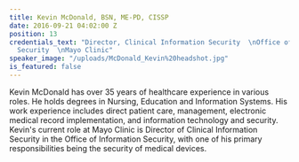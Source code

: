 ```yaml
---
title: Kevin McDonald, BSN, ME-PD, CISSP
date: 2016-09-21 04:02:00 Z
position: 13
credentials_text: "Director, Clinical Information Security  \nOffice of Information
  Security  \nMayo Clinic"
speaker_image: "/uploads/McDonald_Kevin%20headshot.jpg"
is_featured: false
---
```


Kevin McDonald has over 35 years of healthcare experience in various roles. He holds degrees in Nursing, Education and Information Systems. His work experience includes direct patient care, management, electronic medical record implementation, and information technology and security.  Kevin's current role at Mayo Clinic is Director of Clinical Information Security in the Office of Information Security, with one of his primary responsibilities being the security of medical devices.
